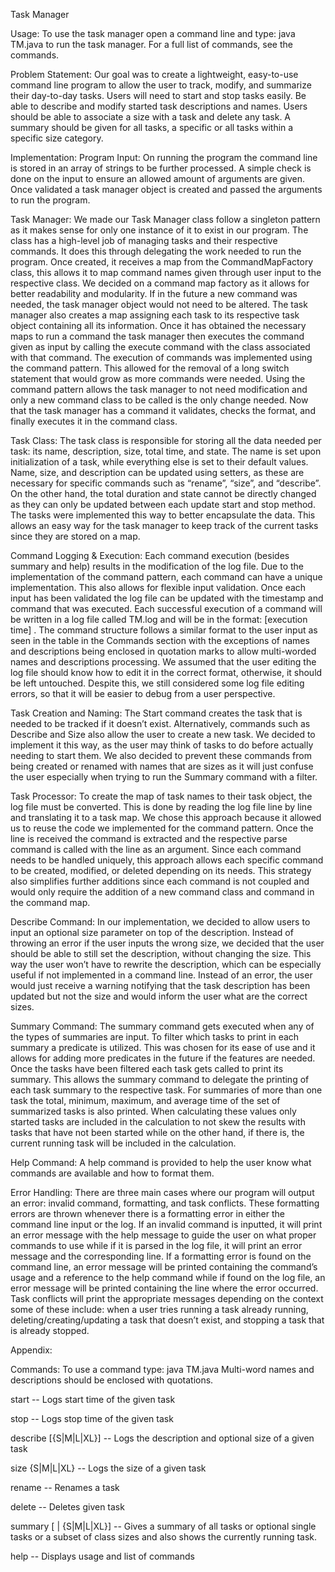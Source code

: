 Task Manager

Usage:
To use the task manager open a command line and type: java TM.java <command> to run the task manager. For a full list of commands, see the commands.

Problem Statement:
Our goal was to create a lightweight, easy-to-use command line program to allow the user to track, modify, and summarize their day-to-day tasks. Users will need to start and stop tasks easily. Be able to describe and modify started task descriptions and names. Users should be able to associate a size with a task and delete any task. A summary should be given for all tasks, a specific or all tasks within a specific size category.

Implementation:
Program Input:
On running the program the command line is stored in an array of strings to be further processed. A simple check is done on the input to ensure an allowed amount of arguments are given. Once validated a task manager object is created and passed the arguments to run the program.

Task Manager:
We made our Task Manager class follow a singleton pattern as it makes sense for only one instance of it to exist in our program. The class has a high-level job of managing tasks and their respective commands. It does this through delegating the work needed to run the program. Once created, it receives a map from the CommandMapFactory class, this allows it to map command names given through user input to the respective class. We decided on a command map factory as it allows for better readability and modularity. If in the future a new command was needed, the task manager object would not need to be altered. The task manager also creates a map assigning each task to its respective task object containing all its information. Once it has obtained the necessary maps to run a command the task manager then executes the command given as input by calling the execute command with the class associated with that command. The execution of commands was implemented using the command pattern. This allowed for the removal of a long switch statement that would grow as more commands were needed. Using the command pattern allows the task manager to not need modification and only a new command class to be called is the only change needed. Now that the task manager has a command it validates, checks the format, and finally executes it in the command class. 

Task Class:
The task class is responsible for storing all the data needed per task: its name, description, size, total time, and state. The name is set upon initialization of a task, while everything else is set to their default values. Name, size, and description can be updated using setters, as these are necessary for specific commands such as “rename”, “size”, and “describe”. On the other hand, the total duration and state cannot be directly changed as they can only be updated between each update start and stop method. The tasks were implemented this way to better encapsulate the data. This allows an easy way for the task manager to keep track of the current tasks since they are stored on a map.

Command Logging & Execution:
Each command execution (besides summary and help) results in the modification of the log file. Due to the implementation of the command pattern, each command can have a unique implementation. This also allows for flexible input validation. Once each input has been validated the log file can be updated with the timestamp and command that was executed. Each successful execution of a command will be written in a log file called TM.log and will be in the format: [execution time] <command>. The command structure follows a similar format to the user input as seen in the table in the Commands section with the exceptions of names and descriptions being enclosed in quotation marks to allow multi-worded names and descriptions processing. We assumed that the user editing the log file should know how to edit it in the correct format, otherwise, it should be left untouched. Despite this, we still considered some log file editing errors, so that it will be easier to debug from a user perspective.

Task Creation and Naming:
The Start command creates the task that is needed to be tracked if it doesn’t exist. Alternatively, commands such as Describe and Size also allow the user to create a new task. We decided to implement it this way, as the user may think of tasks to do before actually needing to start them. We also decided to prevent these commands from being created or renamed with names that are sizes as it will just confuse the user especially when trying to run the Summary command with a filter.

Task Processor:
To create the map of task names to their task object, the log file must be converted. This is done by reading the log file line by line and translating it to a task map. We chose this approach because it allowed us to reuse the code we implemented for the command pattern. Once the line is received the command is extracted and the respective parse command is called with the line as an argument. Since each command needs to be handled uniquely, this approach allows each specific command to be created, modified, or deleted depending on its needs. This strategy also simplifies further additions since each command is not coupled and would only require the addition of a new command class and command in the command map.

Describe Command:
In our implementation, we decided to allow users to input an optional size parameter on top of the description. Instead of throwing an error if the user inputs the wrong size, we decided that the user should be able to still set the description, without changing the size. This way the user won’t have to rewrite the description, which can be especially useful if not implemented in a command line. Instead of an error, the user would just receive a warning notifying that the task description has been updated but not the size and would inform the user what are the correct sizes.

Summary Command:
The summary command gets executed when any of the types of summaries are input. To filter which tasks to print in each summary a predicate is utilized. This was chosen for its ease of use and it allows for adding more predicates in the future if the features are needed. Once the tasks have been filtered each task gets called to print its summary. This allows the summary command to delegate the printing of each task summary to the respective task. For summaries of more than one task the total, minimum, maximum, and average time of the set of summarized tasks is also printed. When calculating these values only started tasks are included in the calculation to not skew the results with tasks that have not been started while on the other hand, if there is, the current running task will be included in the calculation. 

Help Command:
A help command is provided to help the user know what commands are available and how to format them.

Error Handling:
There are three main cases where our program will output an error: invalid command, formatting, and task conflicts. These formatting errors are thrown whenever there is a formatting error in either the command line input or the log. If an invalid command is inputted, it will print an error message with the help message to guide the user on what proper commands to use while if it is parsed in the log file, it will print an error message and the corresponding line.  If a formatting error is found on the command line, an error message will be printed containing the command’s usage and a reference to the help command while if found on the log file, an error message will be printed containing the line where the error occurred. Task conflicts will print the appropriate messages depending on the context some of these include: when a user tries running a task already running, deleting/creating/updating a task that doesn’t exist, and stopping a task that is already stopped.

Appendix:

Commands:
To use a command type: java TM.java <command>
Multi-word names and descriptions should be enclosed with quotations.

start <task name>  -- Logs start time of the given task

stop <task name> -- Logs stop time of the given task

describe <task name> <description> [{S|M|L|XL}] -- Logs the description and optional size of a given task

size <task name> {S|M|L|XL} -- Logs the size of a given task

rename <old task name>  <new task name> -- Renames a task

delete <task name> -- Deletes given task

summary [<task name> | {S|M|L|XL}] -- Gives a summary of all tasks or optional single tasks or a subset of class sizes and also shows the currently running task.

help -- Displays usage and list of commands
